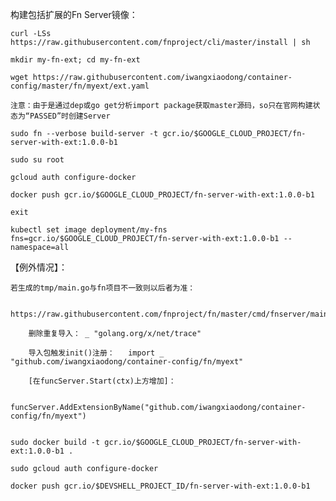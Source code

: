 
构建包括扩展的Fn Server镜像：

    curl -LSs https://raw.githubusercontent.com/fnproject/cli/master/install | sh

    mkdir my-fn-ext; cd my-fn-ext
    
    wget https://raw.githubusercontent.com/iwangxiaodong/container-config/master/fn/myext/ext.yaml
    
    注意：由于是通过dep或go get分析import package获取master源码，so只在官网构建状态为“PASSED”时创建Server
   
    sudo fn --verbose build-server -t gcr.io/$GOOGLE_CLOUD_PROJECT/fn-server-with-ext:1.0.0-b1
    
    sudo su root
    
    gcloud auth configure-docker
        
    docker push gcr.io/$GOOGLE_CLOUD_PROJECT/fn-server-with-ext:1.0.0-b1
    
    exit
    
    kubectl set image deployment/my-fns fns=gcr.io/$GOOGLE_CLOUD_PROJECT/fn-server-with-ext:1.0.0-b1 --namespace=all


【例外情况】：

    若生成的tmp/main.go与fn项目不一致则以后者为准：
    
        https://raw.githubusercontent.com/fnproject/fn/master/cmd/fnserver/main.go
        
        删除重复导入：	_ "golang.org/x/net/trace"
        
        导入包触发init()注册：   import _ "github.com/iwangxiaodong/container-config/fn/myext"
        
        [在funcServer.Start(ctx)上方增加]：
        
                funcServer.AddExtensionByName("github.com/iwangxiaodong/container-config/fn/myext")
        
        
    sudo docker build -t gcr.io/$GOOGLE_CLOUD_PROJECT/fn-server-with-ext:1.0.0-b1 .
    
    sudo gcloud auth configure-docker
    
    docker push gcr.io/$DEVSHELL_PROJECT_ID/fn-server-with-ext:1.0.0-b1
